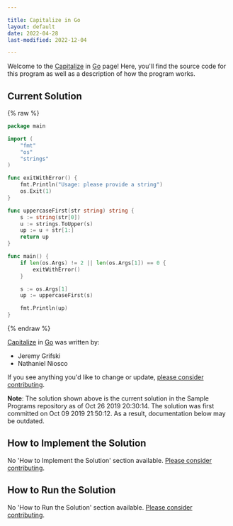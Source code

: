 ```yaml
---

title: Capitalize in Go
layout: default
date: 2022-04-28
last-modified: 2022-12-04

---
```


Welcome to the [Capitalize](https://sampleprograms.io/projects/capitalize) in [Go](https://sampleprograms.io/languages/go) page! Here, you'll find the source code for this program as well as a description of how the program works.

## Current Solution

{% raw %}

```go
package main

import (
	"fmt"
	"os"
	"strings"
)

func exitWithError() {
	fmt.Println("Usage: please provide a string")
	os.Exit(1)
}

func uppercaseFirst(str string) string {
	s := string(str[0])
	u := strings.ToUpper(s)
	up := u + str[1:]
	return up
}

func main() {
	if len(os.Args) != 2 || len(os.Args[1]) == 0 {
		exitWithError()
	}

	s := os.Args[1]
	up := uppercaseFirst(s)

	fmt.Println(up)
}
```

{% endraw %}

[Capitalize](https://sampleprograms.io/projects/capitalize) in [Go](https://sampleprograms.io/languages/go) was written by:

- Jeremy Grifski
- Nathaniel Niosco

If you see anything you'd like to change or update, [please consider contributing](https://github.com/TheRenegadeCoder/sample-programs).

**Note**: The solution shown above is the current solution in the Sample Programs repository as of Oct 26 2019 20:30:14. The solution was first committed on Oct 09 2019 21:50:12. As a result, documentation below may be outdated.

## How to Implement the Solution

No 'How to Implement the Solution' section available. [Please consider contributing](https://github.com/TheRenegadeCoder/sample-programs-website).

## How to Run the Solution

No 'How to Run the Solution' section available. [Please consider contributing](https://github.com/TheRenegadeCoder/sample-programs-website).